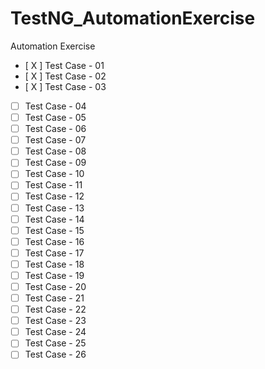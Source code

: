 # TestNG_AutomationExercise
Automation Exercise 
- [ X ] Test Case - 01
- [ X ] Test Case - 02
- [ X ] Test Case - 03
- [ ] Test Case - 04
- [ ] Test Case - 05
- [ ] Test Case - 06
- [ ] Test Case - 07
- [ ] Test Case - 08
- [ ] Test Case - 09
- [ ] Test Case - 10
- [ ] Test Case - 11
- [ ] Test Case - 12
- [ ] Test Case - 13
- [ ] Test Case - 14
- [ ] Test Case - 15
- [ ] Test Case - 16
- [ ] Test Case - 17
- [ ] Test Case - 18
- [ ] Test Case - 19
- [ ] Test Case - 20
- [ ] Test Case - 21
- [ ] Test Case - 22
- [ ] Test Case - 23
- [ ] Test Case - 24
- [ ] Test Case - 25
- [ ] Test Case - 26
